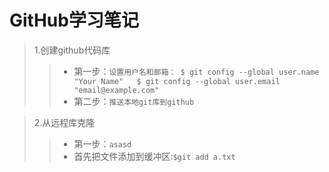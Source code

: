 # GitHub学习笔记
> 1.创建github代码库
>> + 第一步：`设置用户名和邮箱： $ git config --global user.name "Your Name"   $ git config --global user.email "email@example.com"  `
>> + 第二步：`推送本地git库到github`

> 2.从远程库克隆
>> + 第一步：`asasd`
 >> + 首先把文件添加到缓冲区:`$git add a.txt`
